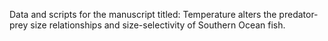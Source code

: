 Data and scripts for the manuscript titled:
Temperature alters the predator-prey size relationships and size-selectivity of Southern Ocean fish.
